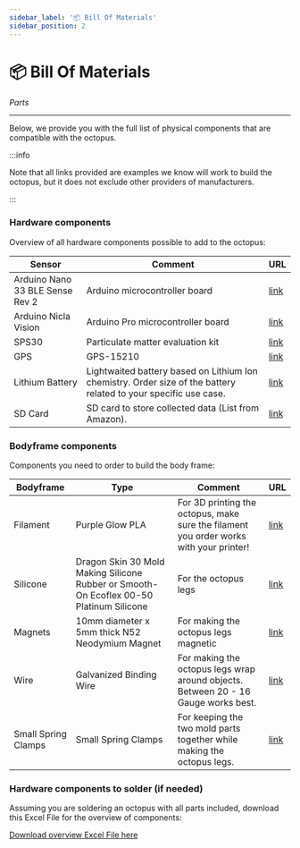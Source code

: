 ```yaml
---
sidebar_label: '📦 Bill Of Materials'
sidebar_position: 2
---
```


# 📦 Bill Of Materials

_Parts_

---

Below, we provide you with the full list of physical components that are compatible with the octopus.


:::info

Note that all links provided are examples we know will work to build the octopus, but it does not exclude other providers of manufacturers.

:::

### Hardware components

Overview of all hardware components possible to add to the octopus: 

| **Sensor** | **Comment** | **URL** |
|-----------------|-----------------|-----------------|
| Arduino Nano 33 BLE Sense Rev 2 | Arduino microcontroller board  | [link](https://store.arduino.cc/products/arduino-nano-33-ble) |
| Arduino Nicla Vision | Arduino Pro microcontroller board | [link](https://store.arduino.cc/products/nicla-vision) |
| SPS30 | Particulate matter evaluation kit | [link](https://sensirion.com/products/catalog/SEK-SPS30) |
| GPS | GPS-15210 | [link](https://www.digikey.nl/nl/products/detail/sparkfun-electronics/GPS-15210/10064422?gclsrc=aw.ds&&utm_adgroup=&utm_source=google&utm_medium=cpc&utm_campaign=PMax%20Shopping_Product_High%20ROAS&utm_term=&productid=10064422&utm_content=&utm_id=go_cmp-19662899439_adg-_ad-__dev-c_ext-_prd-10064422_sig-CjwKCAiA0rW6BhAcEiwAQH28IirRQWJAN0mfAIAmgZzMIgX9HwwFu55MEFqc6QxFvuBYOKGDAZJENRoC9_gQAvD_BwE&gad_source=1&gclid=CjwKCAiA0rW6BhAcEiwAQH28IirRQWJAN0mfAIAmgZzMIgX9HwwFu55MEFqc6QxFvuBYOKGDAZJENRoC9_gQAvD_BwE&gclsrc=aw.ds) |
| Lithium Battery | Lightwaited battery based on Lithium Ion chemistry. Order size of the battery related to your specific use case. | [link](https://www.sparkfun.com/products/13851) |
| SD Card | SD card to store collected data (List from Amazon). | [link](https://www.amazon.com/micro-sd-card/s?k=micro+sd+card) |

### Bodyframe components

Components you need to order to build the body frame:

| **Bodyframe** | **Type** | **Comment** | **URL** |
|-----------------|-----------------|-----------------|-----------------|
| Filament |  Purple Glow PLA | For 3D printing the octopus, make sure the filament you order works with your printer! | [link](https://www.amazon.com/Printer-Filament-1-75mm-Purple-Printing/dp/B0C1NL5QS3/ref=sr_1_7_sspa?crid=35JVUOTCE04W1&dib=eyJ2IjoiMSJ9.jdCkb-i3UcUn2IRb378sRHUjCPxJsI2PQI7ChImzk36x-0AGvOxX3fw7uRLTr0aOMgm4hCMpd_5HWtjmKkEjyEl4Y2fHrMYZusbnXhVx8eljjMz5Bnk8FRbjJIj2QauCF3-jkoxlfYB5CjHef_Yi-M0G9CorJjv3z4ofXKTImTEwa0Xh0_dRCl2cemslDbxKiCNKabyUYq1kLzDJsx7VQf2qFDO-hdTC_B7mKYL9dGQ.IOQuryL1CDaERoPEz2sSp299Ft9ADDV9ZVm1TP9kfuU&dib_tag=se&keywords=PLA%2BPro%2Bglow%2Bin%2Bthe%2Bdark&qid=1715085309&sprefix=pla%2Bpro%2Bglow%2Bin%2Bthe%2Bdar%2Caps%2C118&sr=8-7-spons&sp_csd=d2lkZ2V0TmFtZT1zcF9tdGY&th=1) |
| Silicone | Dragon Skin 30 Mold Making Silicone Rubber or Smooth-On Ecoflex 00-50 Platinum Silicone | For the octopus legs | [link](https://www.amazon.com/Smooth-Ecoflex-00-50-Platinum-Silicone/dp/B00GJ80HIC/ref=sr_1_4_sspa?crid=G0FYRJRDGMF8&dib=eyJ2IjoiMSJ9.tfqGTyE5PILFlb1RRTd7XypT87sW1sqeeJcCqLWVeb-61JzlrJidup6ooqkPiVcDshxgdNNfUyMTIFBgX37ZeTNMBYJgXKLTE5xC1q37JWA.sBytAkl3dj6y2-VaTqx7u7TgnRUuQxoTxTFpN3HxCzM&dib_tag=se&keywords=Smooth-On+Ecoflex+00-50+Platinum+Silicone&qid=1715021991&sprefix=smooth-on+ecoflex+00-50+platinum+silicone%2Caps%2C87&sr=8-4-spons&sp_csd=d2lkZ2V0TmFtZT1zcF9hdGY&psc=1) |
| Magnets | 10mm diameter x 5mm thick N52 Neodymium Magnet | For making the octopus legs magnetic | [link](https://www.amazon.com/Hyoocct-Kitchen-Refrigerator-Magnets-Whiteboard/dp/B0C9JRHP8B/ref=sr_1_4?crid=2H4HVEH11FVWY&dib=eyJ2IjoiMSJ9.GlRW0OVV1rvf0l8j65yEG3vAy8RmqkLBddEdTqljHAWF6Ans0gqJos1YWf7ahKvvVpU7tPXTAb9WCKcttusNoNyPK_9acZYcB1TwAz8mHp_gDpTAnoyEH2a4W-6lbFuBJm5aulsk6MEQrCA5ql2fDEkbf---BZJBhAdxGKKfckgOyJnJZlFnzt-lZ6S_6UkFRlYCU9EUQMLuGsZjt-8rTh6TwBH16Bl7gfrnGICZxGU.O8sd83h-OadGoyPCNS3M0Qiess5G69DD3VnvTmUQP7M&dib_tag=se&keywords=n52+magnets+10+5&qid=1715024651&sprefix=n52+magnets+10+5%2Caps%2C98&sr=8-4) |
| Wire | Galvanized Binding Wire | For making the octopus legs wrap around objects. Between 20 - 16 Gauge works best. | [link](https://www.amazon.com/dp/B091SS9GQG/ref=sspa_dk_detail_4?psc=1&pd_rd_i=B091SS9GQG&pd_rd_w=VLvq5&content-id=amzn1.sym.d81b167d-1f9e-48b6-87d8-8aa5e473ea8c&pf_rd_p=d81b167d-1f9e-48b6-87d8-8aa5e473ea8c&pf_rd_r=BVZQT6NCS2XZM16EC631&pd_rd_wg=6S3UB&pd_rd_r=9745bc62-5364-46ee-835e-c74d40d950d1&s=hi&sp_csd=d2lkZ2V0TmFtZT1zcF9kZXRhaWxfdGhlbWF0aWM) |
| Small Spring Clamps | Small Spring Clamps | For keeping the two mold parts together while making the octopus legs. | [link](https://www.amazon.com/Professional-Plastic-Backdrop-Photography-Improvement/dp/B08RXW32H4/ref=sr_1_4_sspa?crid=1J8SAX23LM8RL&dib=eyJ2IjoiMSJ9.bBQ1vi53Rm3_FWheH6Y-5UkGls3nde3m93OtWibJOJ_FNvoDQNWibBhXN57Ci-nxlCZ1mR9umqcrw_yAq3a8z3mrO-G19y8otVJjrQROz6gvkCsMKingTqyxJs4CXEZcg1kKhUez3hpgpsEqO4KFLAJ7Er0R8gjkVuY5O3Aw2b1jUy_BlnSP0j2yLhqu5CNi5kXZdNDo9dloSJA4q6uPs7H3HRNrQataPaMg0sqF3fvUxnvJtQbb9UuLeILQRI4E1dudFftenBUe5R9V5xm18zeDSasvQjGafeHC3fOgoqY.wVwtEicvwd-w6DT0kaTemHq8ntETuhty11PaVQpvF0k&dib_tag=se&keywords=Small+Spring+Clamps&qid=1715024759&sprefix=small+spring+clamps%2Caps%2C95&sr=8-4-spons&sp_csd=d2lkZ2V0TmFtZT1zcF9hdGY&psc=1) |




### Hardware components to solder (if needed)
Assuming you are soldering an octopus with all parts included, download this Excel File for the overview of components:


[Download overview Excel File here](../../static/files/Updated_BOM_OCTOPUS.xlsx)

